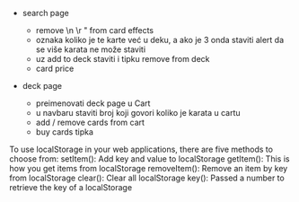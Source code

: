 -   search page

    -   remove \n \r \" from card effects
    -   oznaka koliko je te karte već u deku, a ako je 3 onda staviti alert da se više karata ne može staviti
    -   uz add to deck staviti i tipku remove from deck
    -   card price

-   deck page
    -   preimenovati deck page u Cart
    -   u navbaru staviti broj koji govori koliko je karata u cartu
    -   add / remove cards from cart
    -   buy cards tipka

To use localStorage in your web applications, there are five methods to choose from:
setItem(): Add key and value to localStorage
getItem(): This is how you get items from localStorage
removeItem(): Remove an item by key from localStorage
clear(): Clear all localStorage
key(): Passed a number to retrieve the key of a localStorage
